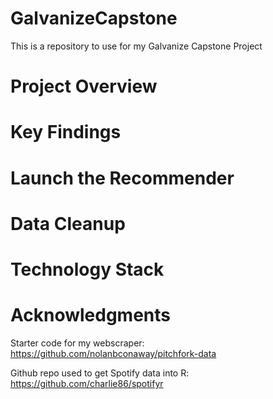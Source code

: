 # GalvanizeCapstone
This is a repository to use for my Galvanize Capstone Project

# Project Overview

# Key Findings

# Launch the Recommender

# Data Cleanup

# Technology Stack

# Acknowledgments

Starter code for my webscraper:
https://github.com/nolanbconaway/pitchfork-data

Github repo used to get Spotify data into R:
https://github.com/charlie86/spotifyr
